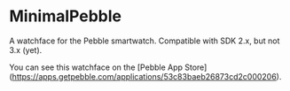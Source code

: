 # MinimalPebble
A watchface for the Pebble smartwatch.  Compatible with SDK 2.x, but not 3.x (yet).

You can see this watchface on the [Pebble App Store] (https://apps.getpebble.com/applications/53c83baeb26873cd2c000206).
